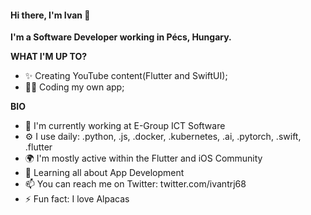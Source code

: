 #### Hi there, I'm Ivan 👋
**I'm a Software Developer working in Pécs, Hungary.**

**WHAT I'M UP TO?**
- ✨ Creating YouTube content(Flutter and SwiftUI);
- 👨‍💻 Coding my own app;

**BIO**
- 🏢 I'm currently working at E-Group ICT Software
- ⚙️ I use daily: .python, .js, .docker, .kubernetes, .ai, .pytorch, .swift, .flutter
- 🌍 I'm mostly active within the Flutter and iOS Community
- 🌱 Learning all about App Development
- 📫 You can reach me on Twitter: twitter.com/ivantrj68
- ⚡️ Fun fact: I love Alpacas




<!---
ivantrj/ivantrj is a ✨ special ✨ repository because its `README.md` (this file) appears on your GitHub profile.
You can click the Preview link to take a look at your changes.
--->
